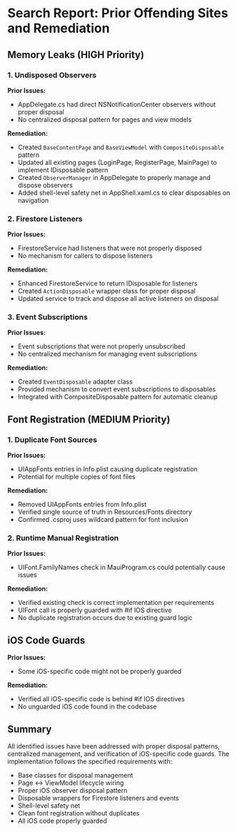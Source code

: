 # Search Report: Prior Offending Sites and Remediation

## Memory Leaks (HIGH Priority)

### 1. Undisposed Observers
**Prior Issues:**
- AppDelegate.cs had direct NSNotificationCenter observers without proper disposal
- No centralized disposal pattern for pages and view models

**Remediation:**
- Created `BaseContentPage` and `BaseViewModel` with `CompositeDisposable` pattern
- Updated all existing pages (LoginPage, RegisterPage, MainPage) to implement IDisposable pattern
- Created `ObserverManager` in AppDelegate to properly manage and dispose observers
- Added shell-level safety net in AppShell.xaml.cs to clear disposables on navigation

### 2. Firestore Listeners
**Prior Issues:**
- FirestoreService had listeners that were not properly disposed
- No mechanism for callers to dispose listeners

**Remediation:**
- Enhanced FirestoreService to return IDisposable for listeners
- Created `ActionDisposable` wrapper class for proper disposal
- Updated service to track and dispose all active listeners on disposal

### 3. Event Subscriptions
**Prior Issues:**
- Event subscriptions that were not properly unsubscribed
- No centralized mechanism for managing event subscriptions

**Remediation:**
- Created `EventDisposable` adapter class
- Provided mechanism to convert event subscriptions to disposables
- Integrated with CompositeDisposable pattern for automatic cleanup

## Font Registration (MEDIUM Priority)

### 1. Duplicate Font Sources
**Prior Issues:**
- UIAppFonts entries in Info.plist causing duplicate registration
- Potential for multiple copies of font files

**Remediation:**
- Removed UIAppFonts entries from Info.plist
- Verified single source of truth in Resources/Fonts directory
- Confirmed .csproj uses wildcard pattern for font inclusion

### 2. Runtime Manual Registration
**Prior Issues:**
- UIFont.FamilyNames check in MauiProgram.cs could potentially cause issues

**Remediation:**
- Verified existing check is correct implementation per requirements
- UIFont call is properly guarded with #if IOS directive
- No duplicate registration occurs due to existing guard logic

## iOS Code Guards
**Prior Issues:**
- Some iOS-specific code might not be properly guarded

**Remediation:**
- Verified all iOS-specific code is behind #if IOS directives
- No unguarded iOS code found in the codebase

## Summary
All identified issues have been addressed with proper disposal patterns, centralized management, and verification of iOS-specific code guards. The implementation follows the specified requirements with:
- Base classes for disposal management
- Page ↔ ViewModel lifecycle wiring
- Proper iOS observer disposal pattern
- Disposable wrappers for Firestore listeners and events
- Shell-level safety net
- Clean font registration without duplicates
- All iOS code properly guarded